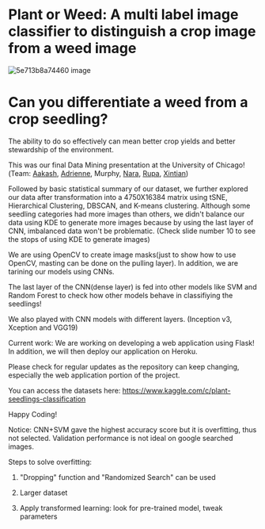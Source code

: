 # Plant or Weed: A multi label image classifier to distinguish a crop image from a weed image

![5e713b8a74460 image](https://user-images.githubusercontent.com/66754032/94639081-044bd180-02a1-11eb-9922-391bc4d1f25b.jpg)

# Can you differentiate a weed from a crop seedling?

The ability to do so effectively can mean better crop yields and better stewardship of the environment.

This was our final Data Mining presentation at the University of Chicago!(Team: [Aakash](https://www.linkedin.com/in/aakash-pahuja16/), [Adrienne](https://www.linkedin.com/in/adrienneywang/), Murphy, [Nara](https://www.linkedin.com/in/narasimha-kamath-ardi-133169132/), [Rupa](https://www.linkedin.com/in/satarupa-ghosh-pmp-1413634/), [Xintian](https://www.linkedin.com/in/xintiansu/))

Followed by basic statistical summary of our dataset, we further explored our data after transformation into a 4750X16384 matrix using tSNE, Hierarchical Clustering, DBSCAN, and K-means clustering. Although some seedling categories had more images than others, we didn't balance our data using KDE to generate more images because by using the last layer of CNN, imbalanced data won't be problematic. (Check slide number 10 to see the stops of using KDE to generate images)

We are using OpenCV to create image masks(just to show how to use OpenCV, masting can be done on the pulling layer). In addition, we are tarining our models using CNNs. 

The last layer of the CNN(dense layer) is fed into other models like SVM and Random Forest to check how other models behave in classifiying the seedlings!

We also played with CNN models with different layers. (Inception v3, Xception and VGG19)

Current work: We are working on developing a web application using Flask! In addition, we will then deploy our application on Heroku.

Please check for regular updates as the repository can keep changing, especially the web application portion of the project.

You can access the datasets here: https://www.kaggle.com/c/plant-seedlings-classification

Happy Coding!


Notice: CNN+SVM gave the highest accuracy score but it is overfitting, thus not selected. Validation performance is not ideal on google searched images. 

Steps to solve overfitting:

1. "Dropping" function and "Randomized Search" can be used 

2. Larger dataset

3. Apply transformed learning: look for pre-trained model, tweak parameters 

